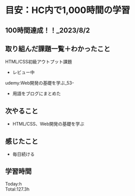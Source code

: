 # 目安：HC内で1,000時間の学習
## 100時間達成！！_2023/8/2
## 取り組んだ課題一覧＋わかったこと
HTML/CSS初級アウトプット課題
- レビュー中

udemy:Web開発の基礎を学ぶ_53-
- 用語をブログにまとめた

## 次やること
- HTML/CSS、Web開発の基礎を学ぶ
## 感じたこと
- 毎日続ける
## 学習時間
Today:h
<br>Total:127.3h
